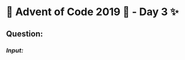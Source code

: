 # :christmas_tree: Advent of Code 2019 :christmas_tree: - Day 3 :sparkles:
## Question: 
>
>
>

### *Input:*

>
>
>